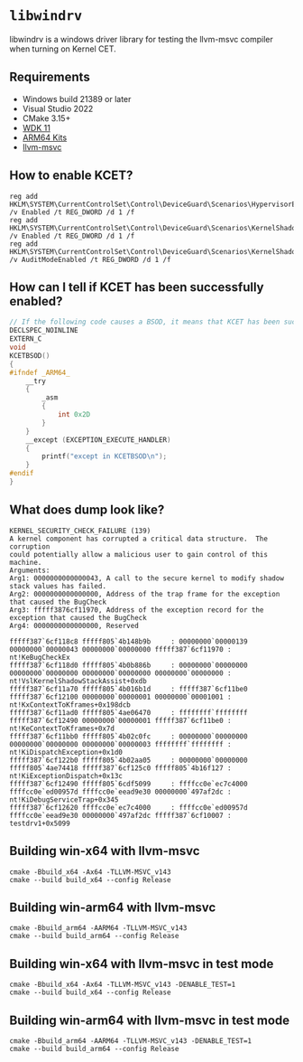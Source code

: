 # ``libwindrv``
libwindrv is a windows driver library for testing the llvm-msvc compiler when turning on Kernel CET.


## Requirements

- Windows build 21389 or later
- Visual Studio 2022
- CMake 3.15+
- [WDK 11](https://learn.microsoft.com/en-us/windows-hardware/drivers/download-the-wdk)
- [ARM64 Kits](https://learn.microsoft.com/en-us/windows-hardware/drivers/develop/building-arm64-drivers)
- [llvm-msvc](https://github.com/backengineering/llvm-msvc/releases)

## How to enable KCET?
```
reg add HKLM\SYSTEM\CurrentControlSet\Control\DeviceGuard\Scenarios\HypervisorEnforcedCodeIntegrity /v Enabled /t REG_DWORD /d 1 /f
reg add HKLM\SYSTEM\CurrentControlSet\Control\DeviceGuard\Scenarios\KernelShadowStacks /v Enabled /t REG_DWORD /d 1 /f
reg add HKLM\SYSTEM\CurrentControlSet\Control\DeviceGuard\Scenarios\KernelShadowStacks /v AuditModeEnabled /t REG_DWORD /d 1 /f
```

## How can I tell if KCET has been successfully enabled?
```C++
// If the following code causes a BSOD, it means that KCET has been successfully activated.
DECLSPEC_NOINLINE
EXTERN_C
void
KCETBSOD()
{
#ifndef _ARM64_
    __try
    {
        _asm
        {
            int 0x2D
        }
    }
    __except (EXCEPTION_EXECUTE_HANDLER)
    {
        printf("except in KCETBSOD\n");
    }
#endif
}
```

## What does dump look like?
```
KERNEL_SECURITY_CHECK_FAILURE (139)
A kernel component has corrupted a critical data structure.  The corruption
could potentially allow a malicious user to gain control of this machine.
Arguments:
Arg1: 0000000000000043, A call to the secure kernel to modify shadow stack values has failed.
Arg2: 0000000000000000, Address of the trap frame for the exception that caused the BugCheck
Arg3: fffff3876cf11970, Address of the exception record for the exception that caused the BugCheck
Arg4: 0000000000000000, Reserved

fffff387`6cf118c8 fffff805`4b148b9b     : 00000000`00000139 00000000`00000043 00000000`00000000 fffff387`6cf11970 : nt!KeBugCheckEx
fffff387`6cf118d0 fffff805`4b0b886b     : 00000000`00000000 00000000`00000000 00000000`00000000 00000000`00000000 : nt!VslKernelShadowStackAssist+0xdb
fffff387`6cf11a70 fffff805`4b016b1d     : fffff387`6cf11be0 fffff387`6cf12100 00000000`00000001 00000000`00001001 : nt!KxContextToKframes+0x198dcb
fffff387`6cf11ad0 fffff805`4ae06470     : ffffffff`ffffffff fffff387`6cf12490 00000000`00000001 fffff387`6cf11be0 : nt!KeContextToKframes+0x7d
fffff387`6cf11bb0 fffff805`4b02c0fc     : 00000000`00000000 00000000`00000000 00000000`00000003 ffffffff`ffffffff : nt!KiDispatchException+0x1d0
fffff387`6cf122b0 fffff805`4b02aa05     : 00000000`00000000 fffff805`4ae74418 fffff387`6cf125c0 fffff805`4b16f127 : nt!KiExceptionDispatch+0x13c
fffff387`6cf12490 fffff805`6cdf5099     : ffffcc0e`ec7c4000 ffffcc0e`ed00957d ffffcc0e`eead9e30 00000000`497af2dc : nt!KiDebugServiceTrap+0x345
fffff387`6cf12620 ffffcc0e`ec7c4000     : ffffcc0e`ed00957d ffffcc0e`eead9e30 00000000`497af2dc fffff387`6cf10007 : testdrv1+0x5099
```


## Building win-x64 with llvm-msvc

```
cmake -Bbuild_x64 -Ax64 -TLLVM-MSVC_v143
cmake --build build_x64 --config Release
```

## Building win-arm64 with llvm-msvc

```
cmake -Bbuild_arm64 -AARM64 -TLLVM-MSVC_v143
cmake --build build_arm64 --config Release
```

## Building win-x64 with llvm-msvc in test mode

```
cmake -Bbuild_x64 -Ax64 -TLLVM-MSVC_v143 -DENABLE_TEST=1
cmake --build build_x64 --config Release
```

## Building win-arm64 with llvm-msvc in test mode

```
cmake -Bbuild_arm64 -AARM64 -TLLVM-MSVC_v143 -DENABLE_TEST=1
cmake --build build_arm64 --config Release
```

